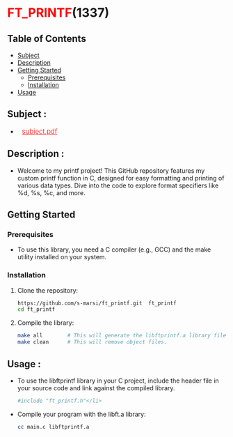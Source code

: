 
# <span style="color: red;">FT_PRINTF</span>(1337)

## Table of Contents
- [Subject](#subject)
- [Description](#description)
- [Getting Started](#getting-started)
  - [Prerequisites](#prerequisites)
  - [Installation](#installation)
- [Usage](#usage)

## Subject :

- <a href="https://cdn.intra.42.fr/pdf/pdf/106616/en.subject.pdf" target="_blank" style="color: red; font-size: 15.5px; font-weight: 300; margin-left: 10px;"> subject.pdf </a>


## Description :
- Welcome to my printf project! This GitHub repository features my custom printf function in C, designed for easy formatting and printing of various data types. Dive into the code to explore format specifiers like %d, %s, %c, and more.
    

## Getting Started
### Prerequisites
- To use this library, you need a C compiler (e.g., GCC) and the make utility installed on your system.

### Installation
1. Clone the repository:
    ```bash
    https://github.com/s-marsi/ft_printf.git  ft_printf
    cd ft_printf
    ```
2. Compile the library:
    ```bash
    make all        # This will generate the libftprintf.a library file.
    make clean      # This will remove object files.
    ```
## Usage :
- To use the libftprintf library in your C project, include the header file in your source code and link against the compiled library.</li>
  ```bash
  #include "ft_printf.h"</li>
   ```
- Compile your program with the libft.a library:
  ```bash
  cc main.c libftprintf.a
   ```
